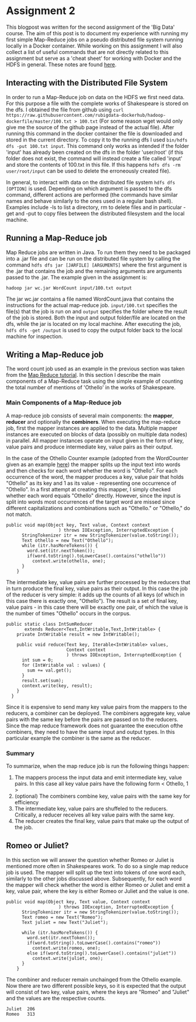 # Assignment 2

This blogpost was written for the second assignment of the 'Big Data' course. The aim of this post is to document my experience with running my first simple Map-Reduce jobs on a pseudo distributed file system running locally in a Docker container. While working on this assignment I will also collect a list of useful commands that are not directly related to this assignment but serve as a 'cheat sheet' for working with Docker and the HDFS in general. These notes are found [here](setupInstructions.md).

## Interacting with the Distributed File System

In order to run a Map-Reduce job on data on the HDFS we first need data. For this purpose a file with the complete works of Shakespeare is stored on the dfs. I obtained the file from github using `curl https://raw.githubusercontent.com/rubigdata-dockerhub/hadoop-dockerfile/master/100.txt > 100.txt` (For some reason wget would only give me the source of the github page instead of the actual file). After running this command in the docker container the file is downloaded and stored in the current directory. To copy it to the running dfs I used `bin/hdfs dfs -put 100.txt input`. This command only works as intended if the folder 'input' has already been created on the dfs in the folder 'user/root' (if this folder does not exist, the command will instead create a file called 'input' and store the contents of 100.txt in this file. If this happens `hdfs dfs -rm user/root/input` can be used to delete the erroneously created file).

In general, to interact with data on the distributed file system `hdfs dfs [OPTION]` is used. Depending on which argument is passed to the dfs command, different actions are performed (the commands have similar names and behave similarly to the ones used in a regular bash shell). Examples include -ls to list a directory, rm to delete files and in particular -get and -put to copy files between the distributed filesystem and the local machine.

## Running a Map-Reduce job

Map Reduce jobs are written in Java. To run them they need to be packaged into a .jar file and can be run on the distributed file system by calling the command `hdfs dfs jar [JARFILE] [ARGUMENTS]` where the first argument is the .jar that contains the job and the remaining arguments are arguments passed to the .jar. The example given in the assignment is:

```
hadoop jar wc.jar WordCount input/100.txt output
```

The jar wc.jar contains a file named WordCount.java that contains the instructions for the actual map-reduce job. `input/100.txt` specifies the file(s) that the job is run on and `output` specifies the folder where the result of the job is stored. Both the input and output folder/file are located on the dfs, while the jar is located on my local machine.
After executing the job, `hdfs dfs -get /output` is used to copy the output folder back to the local machine for inspection.

## Writing a Map-Reduce job

The word count job used as an example in the previous section was taken from the [Map Reduce tutorial](https://hadoop.apache.org/docs/r2.9.2/hadoop-mapreduce-client/hadoop-mapreduce-client-core/MapReduceTutorial.html#Example:_WordCount_v1.0). In this section I describe the main components of a Map-Reduce task using the simple example of counting the total number of mentions of 'Othello' in the works of Shakespeare. 

### Main Components of a Map-Reduce job

A map-reduce job consists of several main components: the **mapper**,  **reducer** and optionally the **combiners**. 
When executing the map-reduce job, first the mapper instances are applied to the data. Multiple mapper instances are executed on blocks of data (possibly on multiple data nodes) in parallel. All mapper instances operate on input given in the form of key, value pairs and produce intermediate key, value pairs as their output.

In the case of the Othello Counter example (adopted from the WordCounter given as an example [here](https://hadoop.apache.org/docs/r2.9.2/hadoop-mapreduce-client/hadoop-mapreduce-client-core/MapReduceTutorial.html#Example:_WordCount_v1.0)) the mapper splits up the input text into words and then checks for each word whether the word is "Othello". For each occurrence of the word, the mapper produces a key, value pair that holds "Othello" as its key and 1 as its value - representing one occurrence of "Othello". In a first attempt at creating this mapper, I simply checked whether each word equals "Othello" directly. However, since the input is split into words most occurrences of the target word are missed since different capitalizations and combinations such as "Othello." or "Othello," do not match. 

```
public void map(Object key, Text value, Context context
                    ) throws IOException, InterruptedException {
      StringTokenizer itr = new StringTokenizer(value.toString());
      Text othello = new Text("Othello");
      while (itr.hasMoreTokens()) {
        word.set(itr.nextToken());
        if(word.toString().toLowerCase().contains("othello"))
          context.write(othello, one);
      }
    }
```

The intermediate key, value pairs are further processed by the reducers that in turn produce the final key, value pairs as their output. In this case the job of the reducer is very simple: it adds up the counts of all keys (of which in this case there is exactly one, "Othello"). The result is a set of final key, value pairs - in this case there will be exactly one pair, of which the value is the number of times "Othello" occurs in the corpus.

```
public static class IntSumReducer
       extends Reducer<Text,IntWritable,Text,IntWritable> {
    private IntWritable result = new IntWritable();

    public void reduce(Text key, Iterable<IntWritable> values,
                       Context context
                       ) throws IOException, InterruptedException {
      int sum = 0;
      for (IntWritable val : values) {
        sum += val.get();
      }
      result.set(sum);
      context.write(key, result);
    }
  }
```

Since it is expensive to send many key value pairs from the mappers to the reducers, a combiner can be deployed. The combiners aggregate key, value pairs with the same key before the pairs are passed on to the reducers. Since the map reduce framework does not guarantee the execution ofthe combiners, they need to have the same input and output types. In this particular example the combiner is the same as the reducer.

### Summary

To summarize, when the map reduce job is run the following things happen:

1. The mappers process the input data and emit intermediate key, value pairs. In this case all key value pairs have the following form < Othello, 1 > 
2. (optional) The combiners combine key, value pairs with the same key for efficiency
3. The intermediate key, value pairs are shuffeled to the reducers. Critically, a reducer receives all key value pairs with the same key.
4. The reducer creates the final key, value pairs that make up the output of the job.

## Romeo or Juliet?

In this section we will answer the question whether Romeo or Juliet is mentioned more often in Shakespeares work. To do so a single map reduce job is used.
The mapper will split up the text into tokens of one word each, similarly to the other jobs discussed above. Subsequently, for each word the mapper will check whether the word is either Romeo or Juliet and emit a key, value pair, where the key is either Romeo or Juliet and the value is one.

```
public void map(Object key, Text value, Context context
                    ) throws IOException, InterruptedException {
      StringTokenizer itr = new StringTokenizer(value.toString());
      Text romeo = new Text("Romeo");
      Text juliet = new Text("Juliet");

      while (itr.hasMoreTokens()) {
        word.set(itr.nextToken());
        if(word.toString().toLowerCase().contains("romeo"))
          context.write(romeo, one);
        else if(word.toString().toLowerCase().contains("juliet"))
          context.write(juliet, one);
      }
    }
```

The combiner and reducer remain unchainged from the Othello example. Now there are two different possible keys, so it is expected that the output will consist of two key, value pairs, where the keys are "Romeo" and "Juliet" and the values are the respective counts.

```
Juliet  206
Romeo   313
```
